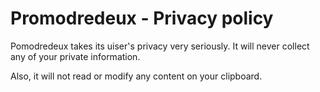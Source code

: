 # Promodredeux - Privacy policy
Pomodredeux takes its uiser's privacy very seriously. It will never collect any of your private information.

Also, it will not read or modify any content on your clipboard.